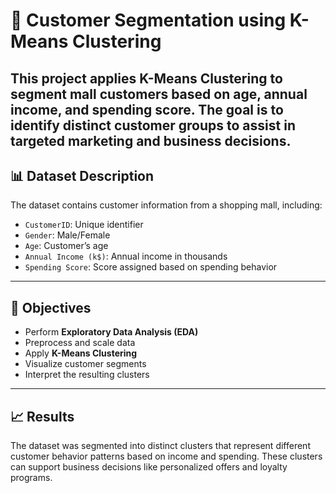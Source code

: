 # 🧠  Customer Segmentation using K-Means Clustering

This project applies **K-Means Clustering** to segment mall customers based on age, annual income, and spending score. The goal is to identify distinct customer groups to assist in targeted marketing and business decisions.
---
## 📊 Dataset Description

The dataset contains customer information from a shopping mall, including:

- `CustomerID`: Unique identifier
- `Gender`: Male/Female
- `Age`: Customer’s age
- `Annual Income (k$)`: Annual income in thousands
- `Spending Score`: Score assigned based on spending behavior

---

## 🎯 Objectives

- Perform **Exploratory Data Analysis (EDA)**
- Preprocess and scale data
- Apply **K-Means Clustering**
- Visualize customer segments
- Interpret the resulting clusters

---

## 📈 Results

The dataset was segmented into distinct clusters that represent different customer behavior patterns based on income and spending. These clusters can support business decisions like personalized offers and loyalty programs.



